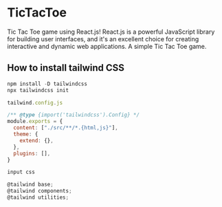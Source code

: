 # TicTacToe

Tic Tac Toe game using React.js! 
React.js is a powerful JavaScript library for building user interfaces, and it's an excellent choice for creating interactive and dynamic web applications. A simple Tic Tac Toe game.

## How to install tailwind CSS

```javascript
npm install -D tailwindcss
npx tailwindcss init

tailwind.config.js

/** @type {import('tailwindcss').Config} */
module.exports = {
  content: ["./src/**/*.{html,js}"],
  theme: {
    extend: {},
  },
  plugins: [],
}

input css

@tailwind base;
@tailwind components;
@tailwind utilities;
